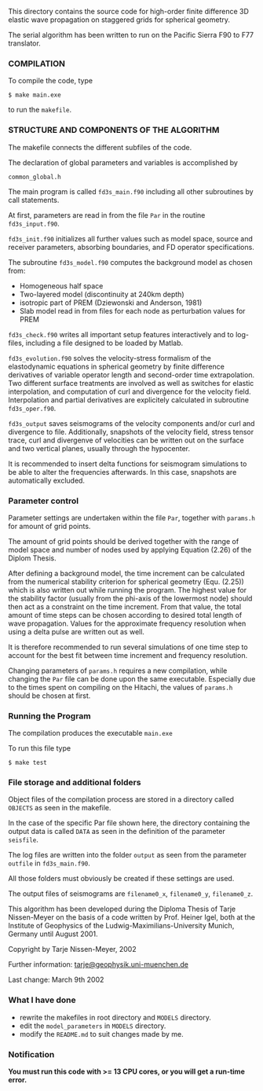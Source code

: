 This directory contains the source code for high-order finite difference
3D elastic wave propagation on staggered grids for spherical geometry.

The serial algorithm has been written to run on the
Pacific Sierra F90 to F77 translator.


### COMPILATION

To compile the code, type
```
$ make main.exe
```

to run the `makefile`.

### STRUCTURE AND COMPONENTS OF THE ALGORITHM

The makefile connects the different subfiles of the code.

The declaration of global parameters and variables is accomplished by

`common_global.h`

The main program is called `fd3s_main.f90` including all other subroutines
by call statements.

At first, parameters are read in from the file `Par` in the
routine `fd3s_input.f90`.

`fd3s_init.f90` initializes all further values such as model space,
source and receiver parameters, absorbing boundaries, and FD operator
specifications.

The subroutine `fd3s_model.f90` computes the background model as chosen from:
- Homogeneous half space
- Two-layered model (discontinuity at 240km depth)
- isotropic part of PREM (Dziewonski and Anderson, 1981)
- Slab model read in from files for each node as perturbation values for PREM

`fd3s_check.f90` writes all important setup features interactively and to
log-files, including a file designed to be loaded by Matlab.

`fd3s_evolution.f90` solves the velocity-stress formalism of the elastodynamic
equations in spherical geometry by finite difference derivatives of
variable operator length and second-order time extrapolation.
Two different surface treatments are involved as well as
switches for elastic interpolation, and computation of curl and divergence
for the velocity field.  
Interpolation and partial derivatives are explicitely calculated in
subroutine `fd3s_oper.f90`.

`fd3s_output` saves seismograms of the velocity components and/or curl and
divergence to file. Additionally, snapshots of the velocity field, stress
tensor trace, curl and divergenve of velocities can be written out
on the surface and two vertical planes, usually through the hypocenter.

It is recommended to insert delta functions for seismogram simulations
to be able to alter the frequencies afterwards. In this case, snapshots
are automatically excluded.


### Parameter control

Parameter settings are undertaken within the file `Par`, together with
`params.h` for amount of grid points.

The amount of grid points should be derived together with the range of
model space and number of nodes used by applying Equation (2.26) of
the Diplom Thesis.

After defining a background model, the time increment can be calculated from
the numerical stability criterion for spherical geometry (Equ. (2.25)) which
is also written out while running the program. The highest value for the
stability factor (usually from the phi-axis of the lowermost node)
should then act as a constraint on the time increment.
From that value, the total amount of time steps can be chosen according
to desired total length of wave propagation.
Values for the approximate frequency resolution when using a delta pulse
are written out as well.

It is therefore recommended to run several simulations of one time step
to account for the best fit between time increment and frequency resolution.

Changing parameters of `params.h` requires a new compilation, while
changing the `Par` file can be done upon the same executable.
Especially due to the times spent on compiling on the Hitachi, the values
of `params.h` should be chosen at first.


### Running the Program

The compilation produces the executable `main.exe`

To run this file type

```
$ make test
```

### File storage and additional folders

Object files of the compilation process are stored in a directory
called `OBJECTS` as seen in the makefile.

In the case of the specific Par file shown here, the directory containing the
output data is called `DATA` as seen in the definition of the parameter
`seisfile`.

The log files are written into the folder `output` as seen from the
parameter `outfile` in `fd3s_main.f90`.

All those folders must obviously be created if these settings are used.

The output files of seismograms are `filename0_x`, `filename0_y`, `filename0_z`.



This algorithm has been developed during the Diploma Thesis of
Tarje Nissen-Meyer on the basis of a code written by Prof. Heiner Igel,
both at the Institute of Geophysics of the Ludwig-Maximilians-University
Munich, Germany until August 2001.

Copyright by Tarje Nissen-Meyer, 2002

Further information: tarje@geophysik.uni-muenchen.de

Last change: March 9th 2002

### What I have done
- rewrite the makefiles in root directory and `MODELS` directory.
- edit the `model_parameters` in `MODELS` directory.
- modify the `README.md` to suit changes made by me.

### Notification
**You must run this code with >= 13 CPU cores, or you will get a run-time error.**   
